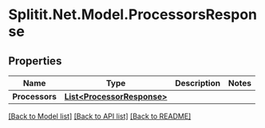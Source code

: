 # Splitit.Net.Model.ProcessorsResponse

## Properties

Name | Type | Description | Notes
------------ | ------------- | ------------- | -------------
**Processors** | [**List&lt;ProcessorResponse&gt;**](ProcessorResponse.md) |  | 

[[Back to Model list]](../README.md#documentation-for-models) [[Back to API list]](../README.md#documentation-for-api-endpoints) [[Back to README]](../README.md)

